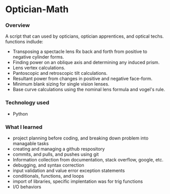 # **Optician-Math**

### **Overview**

A script that can used by opticians, optician apprentices, and optical techs.
functions indlude:
* Transposing a spectacle lens Rx back and forth from positive to negative cylinder forms.
* Finding power on an oblique axis and determining any induced prism.
* Lens vertex calculations.
* Pantoscopic and retroscopic tilt calculations.
* Resultant power from changes in positive and negative face-form.
* Minimum blank sizing for single vision lenses.
* Base curve calculations using the nominal lens formula and vogel's rule.

### **Technology used**
* Python

### **What I learned**
* project planning before coding, and breaking down problem into managable tasks
* creating and managing a github respository
* commits, and pulls, and pushes using git
* Information collection from documentation, stack overflow, google, etc.
* debugging, and syntax correction
* input validation and value error exception statements
* conditionals, functions, and loops
* import of libraries, specific implentation was for trig functions
* I/O behaviors
